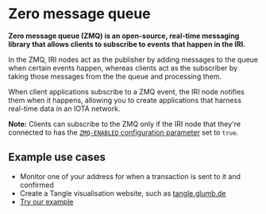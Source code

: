 # Zero message queue

**Zero message queue (ZMQ) is an open-source, real-time messaging library that allows clients to subscribe to events that happen in the IRI.**

In the ZMQ, IRI nodes act as the publisher by adding messages to the queue when certain events happen, whereas clients act as the subscriber by taking those messages from the the queue and processing them.

When client applications subscribe to a ZMQ event, the IRI node notifies them when it happens, allowing you to create applications that harness real-time data in an IOTA network.

**Note:** Clients can subscribe to the ZMQ only if the IRI node that they're connected to has the [`ZMQ-ENABLED` configuration parameter](references/iri-configuration-options.md#zmq-enabled) set to `true`.

## Example use cases

* Monitor one of your address for when a transaction is sent to it and confirmed
* Create a Tangle visualisation website, such as [tangle.glumb.de](www.tangle.glumb.de)
* [Try our example](how-to-guides/subscribe-to-events-in-the-iri.md)
